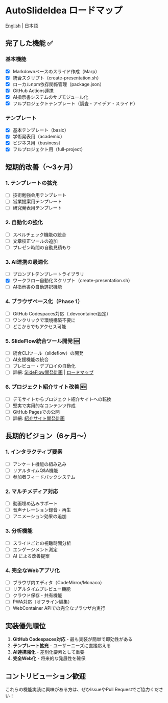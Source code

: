 # AutoSlideIdea ロードマップ

[English](roadmap.en.md) | 日本語

## 完了した機能 ✅

### 基本機能
- [x] Markdownベースのスライド作成（Marp）
- [x] 統合スクリプト（create-presentation.sh）
- [x] ローカルnpm依存関係管理（package.json）
- [x] GitHub Actions連携
- [x] AI指示書システムのサブモジュール化
- [x] フルプロジェクトテンプレート（調査・アイデア・スライド）

### テンプレート
- [x] 基本テンプレート（basic）
- [x] 学術発表用（academic）
- [x] ビジネス用（business）
- [x] フルプロジェクト用（full-project）

## 短期的改善（〜3ヶ月）

### 1. テンプレートの拡充
- [ ] 技術勉強会用テンプレート
- [ ] 営業提案用テンプレート  
- [ ] 研究発表用テンプレート

### 2. 自動化の強化
- [ ] スペルチェック機能の統合
- [ ] 文章校正ツールの追加
- [ ] プレゼン時間の自動見積もり

### 3. AI連携の最適化
- [ ] プロンプトテンプレートライブラリ
- [x] ワークフロー自動化スクリプト（create-presentation.sh）
- [ ] AI指示書の自動選択機能

### 4. ブラウザベース化（Phase 1）
- [ ] GitHub Codespaces対応（.devcontainer設定）
- [ ] ワンクリックで環境構築不要に
- [ ] どこからでもアクセス可能

### 5. SlideFlow統合ツール開発 🆕
- [ ] 統合CLIツール（slideflow）の開発
- [ ] AI支援機能の統合
- [ ] プレビュー・デプロイの自動化
- [ ] 詳細: [SlideFlow開発計画](./slideflow-plan.md) | [ロードマップ](./slideflow-roadmap.md)

### 6. プロジェクト紹介サイト改善 🆕
- [ ] デモサイトからプロジェクト紹介サイトへの転換
- [ ] 堅実で実用的なコンテンツ作成
- [ ] GitHub Pagesでの公開
- [ ] 詳細: [紹介サイト開発計画](./project-introduction-site-plan.md)

## 長期的ビジョン（6ヶ月〜）

### 1. インタラクティブ要素
- [ ] アンケート機能の組み込み
- [ ] リアルタイムQ&A機能
- [ ] 参加者フィードバックシステム

### 2. マルチメディア対応
- [ ] 動画埋め込みサポート
- [ ] 音声ナレーション録音・再生
- [ ] アニメーション効果の追加

### 3. 分析機能
- [ ] スライドごとの視聴時間分析
- [ ] エンゲージメント測定
- [ ] AI による改善提案

### 4. 完全なWebアプリ化
- [ ] ブラウザ内エディタ（CodeMirror/Monaco）
- [ ] リアルタイムプレビュー機能
- [ ] クラウド保存・共有機能
- [ ] PWA対応（オフライン編集）
- [ ] WebContainer APIでの完全なブラウザ内実行

## 実装優先順位

1. **GitHub Codespaces対応** - 最も実装が簡単で即効性がある
2. **テンプレート拡充** - ユーザーニーズに直接応える
3. **AI連携強化** - 差別化要素として重要
4. **完全Web化** - 将来的な発展性を確保

## コントリビューション歓迎

これらの機能実装に興味がある方は、ぜひIssueやPull Requestでご協力ください！